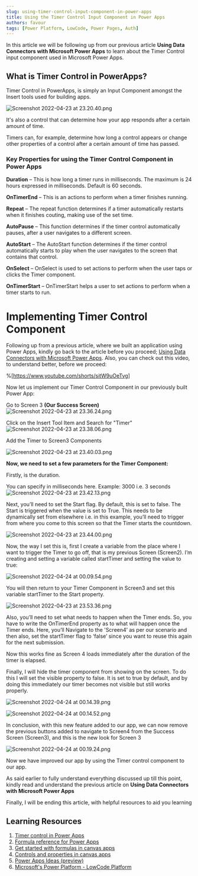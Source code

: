 ```yaml
---
slug: using-timer-control-input-component-in-power-apps
title: Using the Timer Control Input Component in Power Apps
authors: favour
tags: [Power Platform, LowCode, Power Pages, Auth]
---
```


In this article we will be following up from our previous article **Using Data Connectors with Microsoft Power Apps** to learn about the Timer Control input component used in Microsoft Power Apps. 

<!-- truncate -->

## What is Timer Control in PowerApps?
Timer Control in PowerApps, is simply an Input Component amongst the Insert tools used for building apps. 

![Screenshot 2022-04-23 at 23.20.40.png](https://cdn.hashnode.com/res/hashnode/image/upload/v1650752465275/HaJJ1AO--.png)

It's also a control that can determine how your app responds after a certain amount of time.

Timers can, for example, determine how long a control appears or change other properties of a control after a certain amount of time has passed.


### Key Properties for using the Timer Control Component in Power Apps

**Duration** – This is how long a timer runs in milliseconds. The maximum is 24 hours expressed in milliseconds. Default is 60 seconds.

**OnTimerEnd** – This is an actions to perform when a timer finishes running.

**Repeat** – The repeat function determines if a timer automatically restarts when it finishes couting, making use of the set time.

**AutoPause** – This function determines if the timer control automatically pauses, after a user navigates to a different screen.

**AutoStart** – The AutoStart function determines if the timer control automatically starts to play when the user navigates to the screen that contains that control.

**OnSelect** – OnSelect is used to set actions to perform when the user taps or clicks the Timer component.

**OnTimerStart** – OnTimerStart helps a user to set actions to perform when a timer starts to run.


# Implementing Timer Control Component 
Following up from a previous article, where we built an application using Power Apps, kindly go back to the article before you proceed; [Using Data Connectors with Microsoft Power Apps](https://thecompletehub.tech/understanding-data-connectors-with-microsoft-power-apps). Also, you can check out this video, to understand better, before we proceed:

%[https://www.youtube.com/shorts/sitW9uOeTvg]

Now let us implement our Timer Control Component in our previously built Power App: 

Go to Screen 3 **(Our Success Screen)**
![Screenshot 2022-04-23 at 23.36.24.png](https://cdn.hashnode.com/res/hashnode/image/upload/v1650753412047/8xDuLRr3X.png)

Click on the Insert Tool Item and Search for "Timer"
![Screenshot 2022-04-23 at 23.38.06.png](https://cdn.hashnode.com/res/hashnode/image/upload/v1650753546954/uo87lDPs4.png)

Add the Timer to Screen3 Components

![Screenshot 2022-04-23 at 23.40.03.png](https://cdn.hashnode.com/res/hashnode/image/upload/v1650753637767/XaTil-hWw.png)

**Now, we need to set a few parameters for the Timer Component:**

Firstly, is the duration. 

You can specify in milliseconds here. Example: 3000 i.e. 3 seconds
![Screenshot 2022-04-23 at 23.42.13.png](https://cdn.hashnode.com/res/hashnode/image/upload/v1650753746393/MRzZPk_pB.png)

Next, you’ll need to set the Start flag. By default, this is set to false. The Start is triggered when the value is set to True. This needs to be dynamically set from elsewhere i.e. in this example, you’ll need to trigger from where you come to this screen so that the Timer starts the countdown.

![Screenshot 2022-04-23 at 23.44.00.png](https://cdn.hashnode.com/res/hashnode/image/upload/v1650753870590/sEt69kDsO.png)

Now, the way I set this is, first I create a variable from the place where I want to trigger the Timer to go off, that is my previous Screen (Screen2).  I’m creating and setting a variable called startTimer and setting the value to true:

![Screenshot 2022-04-24 at 00.09.54.png](https://cdn.hashnode.com/res/hashnode/image/upload/v1650755420667/M5h7eltB1.png)

You will then return to your Timer Component in Screen3 and set this variable startTimer to the Start property.

![Screenshot 2022-04-23 at 23.53.36.png](https://cdn.hashnode.com/res/hashnode/image/upload/v1650754432720/q1AghZ4ve.png)

Also, you’ll need to set what needs to happen when the Timer ends. So, you have to write the OnTimerEnd property as to what will happen once the Timer ends.
Here, you’ll Navigate to the 'Screen4’ as per our scenario and then also, set the startTimer flag to ‘false’ since you want to reuse this again for the next submission.

Now this works fine as Screen 4 loads immediately after the duration of the timer is elapsed.

Finally, I will hide the timer component from showing on the screen. 
To do this I will set the visible property to false. It is set to true by default, and by doing this immediately our timer becomes not visible but still works properly. 


![Screenshot 2022-04-24 at 00.14.39.png](https://cdn.hashnode.com/res/hashnode/image/upload/v1650755803020/zV9xntL2b.png)


![Screenshot 2022-04-24 at 00.14.52.png](https://cdn.hashnode.com/res/hashnode/image/upload/v1650755832207/AivDtFZg9.png)

In conclusion, with this new feature added to our app, we can now remove the previous buttons added to navigate to Screen4 from the Success Screen (Screen3), and this is the new look for Screen 3

![Screenshot 2022-04-24 at 00.19.24.png](https://cdn.hashnode.com/res/hashnode/image/upload/v1650755992913/aB_UqMDol.png)

Now we have improved our app by using the Timer control component to our app. 


As said earlier to fully understand everything discussed up till this point, kindly read and understand the previous article on **Using Data Connectors with Microsoft Power Apps** 

Finally, I will be ending this article, with helpful resources to aid you learning

## Learning Resources

1. [Timer control in Power Apps](https://docs.microsoft.com/en-us/power-apps/maker/canvas-apps/controls/control-timer?WT.mc_id=DX-MVP-5003911)
2. [Formula reference for Power Apps](https://docs.microsoft.com/en-us/power-apps/maker/canvas-apps/formula-reference)
3. [Get started with formulas in canvas apps](https://docs.microsoft.com/en-us/power-apps/maker/canvas-apps/working-with-formulas)
4. [Controls and properties in canvas apps](https://docs.microsoft.com/en-us/power-apps/maker/canvas-apps/reference-properties)
5. [Power Apps Ideas (preview)](https://docs.microsoft.com/en-us/power-apps/maker/canvas-apps/power-apps-ideas)
6. [Microsoft's Power Platform - LowCode Platform](https://thecompletehub.tech/microsofts-power-platform-lowcode-platform)

